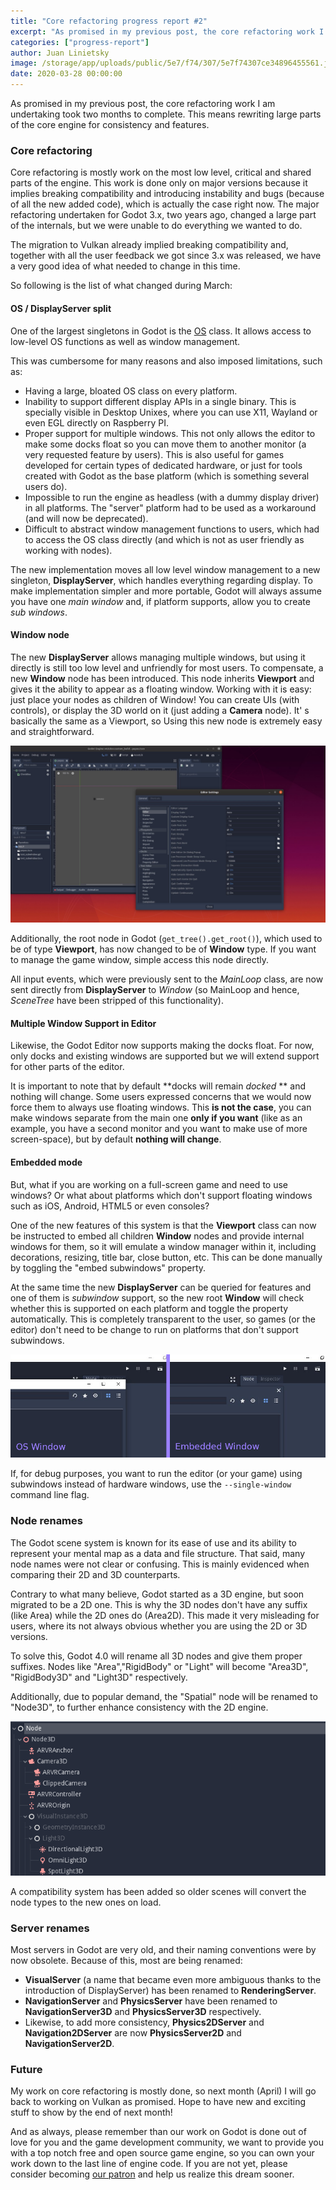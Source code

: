 ```yaml
---
title: "Core refactoring progress report #2"
excerpt: "As promised in my previous post, the core refactoring work I am undertaking took two months to complete. This means rewriting large parts of the core engine for consistency and features."
categories: ["progress-report"]
author: Juan Linietsky
image: /storage/app/uploads/public/5e7/f74/307/5e7f74307ce34896455561.jpeg
date: 2020-03-28 00:00:00
---
```


As promised in my previous post, the core refactoring work I am undertaking took two months to complete. This means rewriting large parts of the core engine for consistency and features.

### Core refactoring

Core refactoring is mostly work on the most low level, critical and shared parts of the engine. This work is done only on major versions because it implies breaking compatibility and introducing instability and bugs (because of all the new added code), which is actually the case right now. The major refactoring undertaken for Godot 3.x, two years ago, changed a large part of the internals, but we were unable to do everything we wanted to do. 

The migration to Vulkan already implied breaking compatibility and, together with all the user feedback we got since 3.x was released, we have a very good idea of what needed to change in this time.

So following is the list of what changed during March:

#### OS / DisplayServer split

One of the largest singletons in Godot is the [OS](https://docs.godotengine.org/en/3.1/classes/class_os.html) class. It allows access to low-level OS functions as well as window management.

This was cumbersome for many reasons and also imposed limitations, such as:

* Having a large, bloated OS class on every platform.
* Inability to support different display APIs in a single binary. This is specially visible in Desktop Unixes, where you can use X11, Wayland or even EGL directly on Raspberry PI. 
* Proper support for multiple windows. This not only allows the editor to make some docks float so you can move them to another monitor (a very requested feature by users). This is also useful for games developed for certain types of dedicated hardware, or just for tools created with Godot as the base platform (which is something several users do).
* Impossible to run the engine as headless (with a dummy display driver) in all platforms. The "server" platform had to be used as a workaround (and will now be deprecated).
* Difficult to abstract window management functions to users, which had to access the OS class directly (and which is not as user friendly as working with nodes).

The new implementation moves all low level window management to a new singleton, **DisplayServer**, which handles everything regarding display. To make implementation simpler and more portable, Godot will always assume you have one _main window_ and, if platform supports, allow you to create _sub windows_.

#### Window node

The new **DisplayServer** allows managing multiple windows, but using it directly is still too low level and unfriendly for most users. To compensate, a new **Window** node has been introduced. This node inherits **Viewport** and gives it the ability to appear as a floating window. Working with it is easy: just place your nodes as children of Window!  You can create UIs (with controls), or display the 3D world on it (just adding a **Camera** node). It' s basically the same as a Viewport, so Using this new node is extremely easy and straightforward.



![embedded2.jpeg](/storage/app/uploads/public/5e7/f73/7eb/5e7f737eb5c64127870073.jpeg)


Additionally, the root node in Godot (```get_tree().get_root()```), which used to be of type **Viewport**, has now changed to be of **Window** type. If you want to manage the game window, simple access this node directly.

All input events, which were previously sent to the *MainLoop* class, are now sent directly from **DisplayServer** to *Window* (so MainLoop and hence, *SceneTree* have been stripped of this functionality).

#### Multiple Window Support in Editor

Likewise, the Godot Editor now supports making the docks float. For now, only docks and existing windows are supported but we will extend support for other parts of the editor.

It is important to note that by default **docks will remain *docked* ** and nothing will change. Some users expressed concerns that we would now force them to always use floating windows. This **is not the case**, you can make windows separate from the main one **only if you want** (like as an example, you have a second monitor and you want to make use of more screen-space), but by default **nothing will change**.

#### Embedded mode

But, what if you are working on a full-screen game and need to use windows? Or what about platforms which don't support floating windows such as iOS, Android, HTML5 or even consoles?

One of the new features of this system is that the **Viewport** class can now be instructed to embed all children **Window** nodes and provide internal windows for them, so it will emulate a window manager within it, including decorations, resizing, title bar, close button, etc. This can be done manually by toggling the "embed subwindows" property.

At the same time the new **DisplayServer** can be queried for features and one of them is *subwindow* support, so the new root **Window** will check whether this is supported on each platform and toggle the property automatically. This is completely transparent to the user, so games (or the editor) don't need to be change to run on platforms that don't support subwindows.


![embedded3.png](/storage/app/uploads/public/5e7/f73/92d/5e7f7392d353b123436098.png)


If, for debug purposes, you want to run the editor (or your game) using subwindows instead of hardware windows, use the ```--single-window``` command line flag.

### Node renames

The Godot scene system is known for its ease of use and its ability to represent your mental map as a data and file structure. That said, many node names were not clear or confusing. This is mainly evidenced when comparing their 2D and 3D counterparts.

Contrary to what many believe, Godot started as a 3D engine, but soon migrated to be a 2D one. This is why the 3D nodes don't have any suffix (like Area) while the 2D ones do (Area2D). This made it very misleading for users, where its not always obvious whether you are using the 2D or 3D versions. 

To solve this, Godot 4.0 will rename all 3D nodes and give them proper suffixes. Nodes like "Area","RigidBody" or "Light" will become "Area3D", "RigidBody3D" and "Light3D" respectively.

Additionally, due to popular demand, the "Spatial" node will be renamed to "Node3D", to further enhance consistency with the 2D engine.



![nodenames.png](/storage/app/uploads/public/5e7/f74/038/5e7f74038bd23290506434.png)


A compatibility system has been added so older scenes will convert the node types to the new ones on load.

### Server renames

Most servers in Godot are very old, and their naming conventions were by now obsolete. Because of this, most are being renamed:

* **VisualServer** (a name that became even more ambiguous thanks to the introduction of DisplayServer) has been renamed to **RenderingServer**.
* **NavigationServer** and **PhysicsServer** have been renamed to **NavigationServer3D** and **PhysicsServer3D** respectively.
* Likewise, to add more consistency, **Physics2DServer** and **Navigation2DServer** are now **PhysicsServer2D** and **NavigationServer2D**.

### Future

My work on core refactoring is mostly done, so next month (April) I will go back to working on Vulkan as promised. Hope to have new and exciting stuff to show by the end of next month!

And as always, please remember than our work on Godot is done out of love for you and the game development community, we want to provide you with a top notch free and open source game engine, so you can own your work down to the last line of engine code. If you are not yet, please consider becoming [our patron](https://www.patreon.com/godotengine) and help us realize this dream sooner.